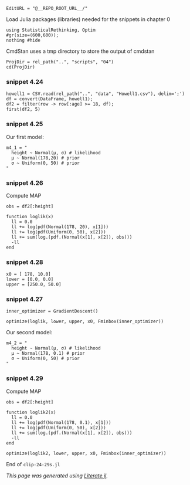 ```@meta
EditURL = "@__REPO_ROOT_URL__/"
```

Load Julia packages (libraries) needed  for the snippets in chapter 0

```@example clip-24-29s
using StatisticalRethinking, Optim
#gr(size=(600,600));
nothing #hide
```

CmdStan uses a tmp directory to store the output of cmdstan

```@example clip-24-29s
ProjDir = rel_path("..", "scripts", "04")
cd(ProjDir)
```

### snippet 4.24

```@example clip-24-29s
howell1 = CSV.read(rel_path("..", "data", "Howell1.csv"), delim=';')
df = convert(DataFrame, howell1);
df2 = filter(row -> row[:age] >= 18, df);
first(df2, 5)
```

### snippet 4.25

Our first model:

```@example clip-24-29s
m4_1 = "
  height ~ Normal(μ, σ) # likelihood
  μ ~ Normal(178,20) # prior
  σ ~ Uniform(0, 50) # prior
"
```

### snippet 4.26

Compute MAP

```@example clip-24-29s
obs = df2[:height]

function loglik(x)
  ll = 0.0
  ll += log(pdf(Normal(178, 20), x[1]))
  ll += log(pdf(Uniform(0, 50), x[2]))
  ll += sum(log.(pdf.(Normal(x[1], x[2]), obs)))
  -ll
end
```

### snippet 4.28

```@example clip-24-29s
x0 = [ 178, 10.0]
lower = [0.0, 0.0]
upper = [250.0, 50.0]
```

### snippet 4.27

```@example clip-24-29s
inner_optimizer = GradientDescent()

optimize(loglik, lower, upper, x0, Fminbox(inner_optimizer))
```

Our second model:

```@example clip-24-29s
m4_2 = "
  height ~ Normal(μ, σ) # likelihood
  μ ~ Normal(178, 0.1) # prior
  σ ~ Uniform(0, 50) # prior
"
```

### snippet 4.29

Compute MAP

```@example clip-24-29s
obs = df2[:height]

function loglik2(x)
  ll = 0.0
  ll += log(pdf(Normal(178, 0.1), x[1]))
  ll += log(pdf(Uniform(0, 50), x[2]))
  ll += sum(log.(pdf.(Normal(x[1], x[2]), obs)))
  -ll
end

optimize(loglik2, lower, upper, x0, Fminbox(inner_optimizer))
```

End of `clip-24-29s.jl`

*This page was generated using [Literate.jl](https://github.com/fredrikekre/Literate.jl).*

